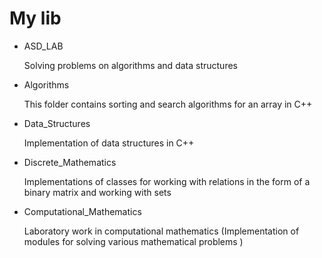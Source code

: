 # My lib

- ASD_LAB
 
   Solving problems on algorithms and data structures

- Algorithms

   This folder contains sorting and search algorithms for an array in C++
  
- Data_Structures

   Implementation of data structures in C++

- Discrete_Mathematics

   Implementations of classes for working with relations in the form of a binary matrix and working with sets

- Computational_Mathematics 
 
   Laboratory work in computational mathematics (Implementation of modules for solving various mathematical problems )
 

